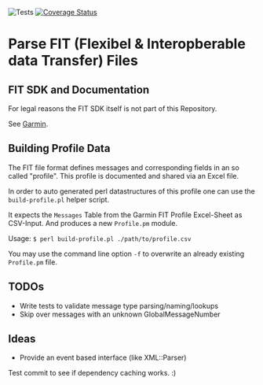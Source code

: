 ![Tests](https://github.com/ghandmann/parser-fit/actions/workflows/test.yml/badge.svg)
[![Coverage Status](https://coveralls.io/repos/github/ghandmann/parser-fit/badge.svg?branch=main)](https://coveralls.io/github/ghandmann/parser-fit?branch=main)

# Parse FIT (Flexibel & Interopberable data Transfer) Files

## FIT SDK and Documentation
For legal reasons the FIT SDK itself is not part of this Repository.

See [Garmin](https://developer.garmin.com/fit/).

## Building Profile Data
The FIT file format defines messages and corresponding fields in an so called "profile". This profile is documented and shared via an Excel file.

In order to auto generated perl datastructures of this profile one can use the `build-profile.pl` helper script.

It expects the `Messages` Table from the Garmin FIT Profile Excel-Sheet as CSV-Input. And produces a new `Profile.pm` module.

Usage:
`$ perl build-profile.pl ./path/to/profile.csv`

You may use the command line option `-f` to overwrite an already existing `Profile.pm` file.

## TODOs
* Write tests to validate message type parsing/naming/lookups
* Skip over messages with an unknown GlobalMessageNumber

## Ideas

* Provide an event based interface (like XML::Parser)

Test commit to see if dependency caching works. :)